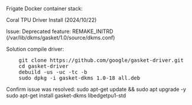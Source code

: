 Frigate Docker container stack:


Coral TPU Driver Install (2024/10/22)


Issue:
Deprecated feature: REMAKE_INITRD (/var/lib/dkms/gasket/1.0/source/dkms.conf)

Solution compile driver:
<pre>
    git clone https://github.com/google/gasket-driver.git
    cd gasket-driver
    debuild -us -uc -tc -b
    sudo dpkg -i gasket-dkms_1.0-18_all.deb
</pre>
Confirm issue was resolved:
   sudo apt-get update && sudo apt upgrade -y
   sudo apt-get install gasket-dkms libedgetpu1-std



